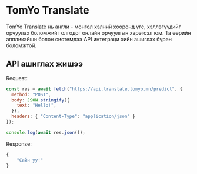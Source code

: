 # TomYo Translate

TomYo Translate нь англи - монгол хэлний хооронд үгс, хэллэгүүдийг орчуулах боломжийг олгодог онлайн орчуулгын хэрэгсэл юм.
Та өөрийн аппликэйшн болон системдээ API интеграци хийн ашиглах бүрэн боломжтой.

## API ашиглах жишээ

Request:

```javascript
const res = await fetch("https://api.translate.tomyo.mn/predict", {
  method: "POST",
  body: JSON.stringify({
    text: "Hello!",
  }),
  headers: { "Content-Type": "application/json" }
});

console.log(await res.json());
```

Response:

```javascript
{
    "Сайн уу!"
}
```